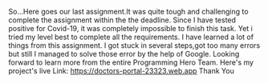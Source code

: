 So...Here goes our last assignment.It was quite tough and challenging to complete the assignment within the the deadline. Since I have tested positive for Covid-19, it was completely impossible to finish this task. Yet i tried my level best to complete all the requirements. I have learned a  lot of things from this assignment. I got stuck in several steps,got too many errors but still I managed to solve those error by the help of Google. Looking forward to learn more from the entire Programming
Hero Team.
Here's my project's live Link: 
https://doctors-portal-23323.web.app
Thank You